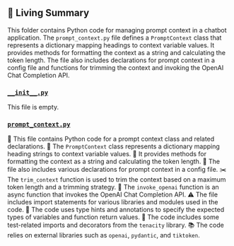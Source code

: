 

<!-- Living README Summary -->
## 🌳 Living Summary

This folder contains Python code for managing prompt context in a chatbot application. The `prompt_context.py` file defines a `PromptContext` class that represents a dictionary mapping headings to context variable values. It provides methods for formatting the context as a string and calculating the token length. The file also includes declarations for prompt context in a config file and functions for trimming the context and invoking the OpenAI Chat Completion API.


### [`__init__.py`](https://github.com/raphael-francis/AutoPR-internal/tree/main/./autopr/actions/utils/__init__.py/)

This file is empty.


### [`prompt_context.py`](https://github.com/raphael-francis/AutoPR-internal/tree/main/./autopr/actions/utils/prompt_context.py/)

📄 This file contains Python code for a prompt context class and related declarations.
🔄 The `PromptContext` class represents a dictionary mapping heading strings to context variable values.
🔢 It provides methods for formatting the context as a string and calculating the token length.
📝 The file also includes various declarations for prompt context in a config file.
✂️ The `trim_context` function is used to trim the context based on a maximum token length and a trimming strategy.
🔁 The `invoke_openai` function is an async function that invokes the OpenAI Chat Completion API.
⚠️ The file includes import statements for various libraries and modules used in the code.
🔧 The code uses type hints and annotations to specify the expected types of variables and function return values.
🧪 The code includes some test-related imports and decorators from the `tenacity` library.
📚 The code relies on external libraries such as `openai`, `pydantic`, and `tiktoken`.

<!-- Living README Summary -->